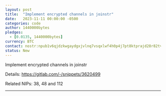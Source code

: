 ```yaml
---
layout: post
title:  "Implement encrypted channels in joinstr"
date:   2023-11-11 00:00:00 -0500
categories: code
author: 1440000bytes
pledges:
  - [0.0135, 1440000bytes]
currency: BTC
contact: nostr:npub1v6qjdzkwgaydgxjvlnq7vsqxlwf4h0p4j7pt8ktprajd28r82tvs54nzyr
status: New
---
```


Implement encrypted channels in joinstr

Details: https://gitlab.com/-/snippets/3620499

Related NIPs: 38, 48 and 112

---
